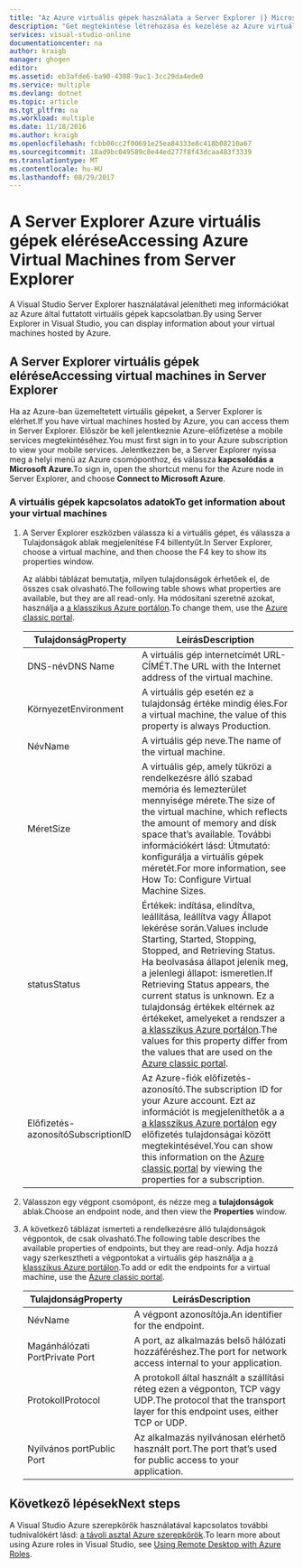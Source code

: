 ```yaml
---
title: "Az Azure virtuális gépek használata a Server Explorer |} Microsoft Docs"
description: "Get megtekintése létrehozása és kezelése az Azure virtuális gépek (VM) a Visual Studio Server Explorer."
services: visual-studio-online
documentationcenter: na
author: kraigb
manager: ghogen
editor: 
ms.assetid: eb3afde6-ba90-4308-9ac1-3cc29da4ede0
ms.service: multiple
ms.devlang: dotnet
ms.topic: article
ms.tgt_pltfrm: na
ms.workload: multiple
ms.date: 11/18/2016
ms.author: kraigb
ms.openlocfilehash: fcbb00cc2f00691e25ea84333e8c418b08210a67
ms.sourcegitcommit: 18ad9bc049589c8e44ed277f8f43dcaa483f3339
ms.translationtype: MT
ms.contentlocale: hu-HU
ms.lasthandoff: 08/29/2017
---
```

# <a name="accessing-azure-virtual-machines-from-server-explorer"></a><span data-ttu-id="12845-103">A Server Explorer Azure virtuális gépek elérése</span><span class="sxs-lookup"><span data-stu-id="12845-103">Accessing Azure Virtual Machines from Server Explorer</span></span>
<span data-ttu-id="12845-104">A Visual Studio Server Explorer használatával jelenítheti meg információkat az Azure által futtatott virtuális gépek kapcsolatban.</span><span class="sxs-lookup"><span data-stu-id="12845-104">By using Server Explorer in Visual Studio, you can display information about your virtual machines hosted by Azure.</span></span>

## <a name="accessing-virtual-machines-in-server-explorer"></a><span data-ttu-id="12845-105">A Server Explorer virtuális gépek elérése</span><span class="sxs-lookup"><span data-stu-id="12845-105">Accessing virtual machines in Server Explorer</span></span>
<span data-ttu-id="12845-106">Ha az Azure-ban üzemeltetett virtuális gépeket, a Server Explorer is elérhet.</span><span class="sxs-lookup"><span data-stu-id="12845-106">If you have virtual machines hosted by Azure, you can access them in Server Explorer.</span></span> <span data-ttu-id="12845-107">Először be kell jelentkeznie Azure-előfizetése a mobile services megtekintéséhez.</span><span class="sxs-lookup"><span data-stu-id="12845-107">You must first sign in to your Azure subscription to view your mobile services.</span></span> <span data-ttu-id="12845-108">Jelentkezzen be, a Server Explorer nyissa meg a helyi menü az Azure csomóponthoz, és válassza **kapcsolódás a Microsoft Azure**.</span><span class="sxs-lookup"><span data-stu-id="12845-108">To sign in, open the shortcut menu for the Azure node in Server Explorer, and choose **Connect to Microsoft Azure**.</span></span>

### <a name="to-get-information-about-your-virtual-machines"></a><span data-ttu-id="12845-109">A virtuális gépek kapcsolatos adatok</span><span class="sxs-lookup"><span data-stu-id="12845-109">To get information about your virtual machines</span></span>
1. <span data-ttu-id="12845-110">A Server Explorer eszközben válassza ki a virtuális gépet, és válassza a Tulajdonságok ablak megjelenítése F4 billentyűt.</span><span class="sxs-lookup"><span data-stu-id="12845-110">In Server Explorer, choose a virtual machine, and then choose the F4 key to show its properties window.</span></span>
   
    <span data-ttu-id="12845-111">Az alábbi táblázat bemutatja, milyen tulajdonságok érhetőek el, de összes csak olvasható.</span><span class="sxs-lookup"><span data-stu-id="12845-111">The following table shows what properties are available, but they are all read-only.</span></span> <span data-ttu-id="12845-112">Ha módosítani szeretné azokat, használja a [a klasszikus Azure portálon](http://go.microsoft.com/fwlink/?LinkID=213885).</span><span class="sxs-lookup"><span data-stu-id="12845-112">To change them, use the [Azure classic portal](http://go.microsoft.com/fwlink/?LinkID=213885).</span></span>
   
   | <span data-ttu-id="12845-113">Tulajdonság</span><span class="sxs-lookup"><span data-stu-id="12845-113">Property</span></span> | <span data-ttu-id="12845-114">Leírás</span><span class="sxs-lookup"><span data-stu-id="12845-114">Description</span></span> |
   | --- | --- |
   | <span data-ttu-id="12845-115">DNS-név</span><span class="sxs-lookup"><span data-stu-id="12845-115">DNS Name</span></span> |<span data-ttu-id="12845-116">A virtuális gép internetcímét URL-CÍMÉT.</span><span class="sxs-lookup"><span data-stu-id="12845-116">The URL with the Internet address of the virtual machine.</span></span> |
   | <span data-ttu-id="12845-117">Környezet</span><span class="sxs-lookup"><span data-stu-id="12845-117">Environment</span></span> |<span data-ttu-id="12845-118">A virtuális gép esetén ez a tulajdonság értéke mindig éles.</span><span class="sxs-lookup"><span data-stu-id="12845-118">For a virtual machine, the value of this property is always Production.</span></span> |
   | <span data-ttu-id="12845-119">Név</span><span class="sxs-lookup"><span data-stu-id="12845-119">Name</span></span> |<span data-ttu-id="12845-120">A virtuális gép neve.</span><span class="sxs-lookup"><span data-stu-id="12845-120">The name of the virtual machine.</span></span> |
   | <span data-ttu-id="12845-121">Méret</span><span class="sxs-lookup"><span data-stu-id="12845-121">Size</span></span> |<span data-ttu-id="12845-122">A virtuális gép, amely tükrözi a rendelkezésre álló szabad memória és lemezterület mennyisége mérete.</span><span class="sxs-lookup"><span data-stu-id="12845-122">The size of the virtual machine, which reflects the amount of memory and disk space that’s available.</span></span> <span data-ttu-id="12845-123">További információkért lásd: Útmutató: konfigurálja a virtuális gépek méretét.</span><span class="sxs-lookup"><span data-stu-id="12845-123">For more information, see How To: Configure Virtual Machine Sizes.</span></span> |
   | <span data-ttu-id="12845-124">status</span><span class="sxs-lookup"><span data-stu-id="12845-124">Status</span></span> |<span data-ttu-id="12845-125">Értékek: indítása, elindítva, leállítása, leállítva vagy Állapot lekérése során.</span><span class="sxs-lookup"><span data-stu-id="12845-125">Values include Starting, Started, Stopping, Stopped, and Retrieving Status.</span></span> <span data-ttu-id="12845-126">Ha beolvasása állapot jelenik meg, a jelenlegi állapot: ismeretlen.</span><span class="sxs-lookup"><span data-stu-id="12845-126">If Retrieving Status appears, the current status is unknown.</span></span> <span data-ttu-id="12845-127">Ez a tulajdonság értékek eltérnek az értékeket, amelyeket a rendszer a [a klasszikus Azure portálon](http://go.microsoft.com/fwlink/?LinkID=213885).</span><span class="sxs-lookup"><span data-stu-id="12845-127">The values for this property differ from the values that are used on the [Azure classic portal](http://go.microsoft.com/fwlink/?LinkID=213885).</span></span> |
   | <span data-ttu-id="12845-128">Előfizetés-azonosító</span><span class="sxs-lookup"><span data-stu-id="12845-128">SubscriptionID</span></span> |<span data-ttu-id="12845-129">Az Azure-fiók előfizetés-azonosító.</span><span class="sxs-lookup"><span data-stu-id="12845-129">The subscription ID for your Azure account.</span></span> <span data-ttu-id="12845-130">Ezt az információt is megjeleníthetők a a [a klasszikus Azure portálon](http://go.microsoft.com/fwlink/?LinkID=213885) egy előfizetés tulajdonságai között megtekintésével.</span><span class="sxs-lookup"><span data-stu-id="12845-130">You can show this information on the [Azure classic portal](http://go.microsoft.com/fwlink/?LinkID=213885) by viewing the properties for a subscription.</span></span> |
2. <span data-ttu-id="12845-131">Válasszon egy végpont csomópont, és nézze meg a **tulajdonságok** ablak.</span><span class="sxs-lookup"><span data-stu-id="12845-131">Choose an endpoint node, and then view the **Properties** window.</span></span>
3. <span data-ttu-id="12845-132">A következő táblázat ismerteti a rendelkezésre álló tulajdonságok végpontok, de csak olvasható.</span><span class="sxs-lookup"><span data-stu-id="12845-132">The following table describes the available properties of endpoints, but they are read-only.</span></span> <span data-ttu-id="12845-133">Adja hozzá vagy szerkesztheti a végpontokat a virtuális gép használja a [a klasszikus Azure portálon](http://go.microsoft.com/fwlink/?LinkID=213885).</span><span class="sxs-lookup"><span data-stu-id="12845-133">To add or edit the endpoints for a virtual machine, use the [Azure classic portal](http://go.microsoft.com/fwlink/?LinkID=213885).</span></span> 
   
   | <span data-ttu-id="12845-134">Tulajdonság</span><span class="sxs-lookup"><span data-stu-id="12845-134">Property</span></span> | <span data-ttu-id="12845-135">Leírás</span><span class="sxs-lookup"><span data-stu-id="12845-135">Description</span></span> |
   | --- | --- |
   | <span data-ttu-id="12845-136">Név</span><span class="sxs-lookup"><span data-stu-id="12845-136">Name</span></span> |<span data-ttu-id="12845-137">A végpont azonosítója.</span><span class="sxs-lookup"><span data-stu-id="12845-137">An identifier for the endpoint.</span></span> |
   | <span data-ttu-id="12845-138">Magánhálózati Port</span><span class="sxs-lookup"><span data-stu-id="12845-138">Private Port</span></span> |<span data-ttu-id="12845-139">A port, az alkalmazás belső hálózati hozzáféréshez.</span><span class="sxs-lookup"><span data-stu-id="12845-139">The port for network access internal to your application.</span></span> |
   | <span data-ttu-id="12845-140">Protokoll</span><span class="sxs-lookup"><span data-stu-id="12845-140">Protocol</span></span> |<span data-ttu-id="12845-141">A protokoll által használt a szállítási réteg ezen a végponton, TCP vagy UDP.</span><span class="sxs-lookup"><span data-stu-id="12845-141">The protocol that the transport layer for this endpoint uses, either TCP or UDP.</span></span> |
   | <span data-ttu-id="12845-142">Nyilvános port</span><span class="sxs-lookup"><span data-stu-id="12845-142">Public Port</span></span> |<span data-ttu-id="12845-143">Az alkalmazás nyilvánosan elérhető használt port.</span><span class="sxs-lookup"><span data-stu-id="12845-143">The port that’s used for public access to your application.</span></span> |

## <a name="next-steps"></a><span data-ttu-id="12845-144">Következő lépések</span><span class="sxs-lookup"><span data-stu-id="12845-144">Next steps</span></span>
<span data-ttu-id="12845-145">A Visual Studio Azure szerepkörök használatával kapcsolatos további tudnivalókért lásd: [a távoli asztal Azure szerepkörök](vs-azure-tools-remote-desktop-roles.md).</span><span class="sxs-lookup"><span data-stu-id="12845-145">To learn more about using Azure roles in Visual Studio, see [Using Remote Desktop with Azure Roles](vs-azure-tools-remote-desktop-roles.md).</span></span>

